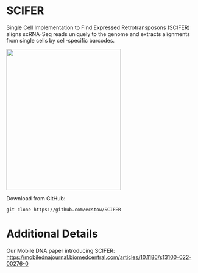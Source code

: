 # SCIFER
Single Cell Implementation to Find Expressed Retrotransposons (SCIFER) aligns scRNA-Seq reads uniquely to the genome and extracts alignments from single cells by cell-specific barcodes.

<img src="https://user-images.githubusercontent.com/108097317/232624668-330271f9-604d-48fb-9c34-fec3f167b3ff.png" width="300" height="370">

Download from GitHub:
```
git clone https://github.com/ecstow/SCIFER
```

# Additional Details
Our Mobile DNA paper introducing SCIFER: https://mobilednajournal.biomedcentral.com/articles/10.1186/s13100-022-00276-0
